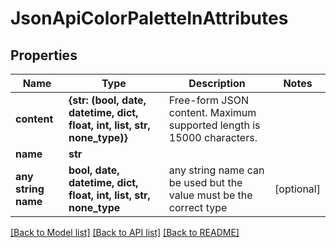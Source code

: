 # JsonApiColorPaletteInAttributes


## Properties
Name | Type | Description | Notes
------------ | ------------- | ------------- | -------------
**content** | **{str: (bool, date, datetime, dict, float, int, list, str, none_type)}** | Free-form JSON content. Maximum supported length is 15000 characters. | 
**name** | **str** |  | 
**any string name** | **bool, date, datetime, dict, float, int, list, str, none_type** | any string name can be used but the value must be the correct type | [optional]

[[Back to Model list]](../README.md#documentation-for-models) [[Back to API list]](../README.md#documentation-for-api-endpoints) [[Back to README]](../README.md)


